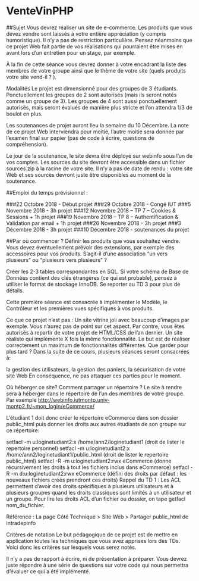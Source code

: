 # VenteVinPHP
##Sujet
Vous devrez réaliser un site de e-commerce. Les produits que vous devez vendre sont laissés à votre entière appréciation (y compris humoristique). Il n’y a pas de restriction particulière. Pensez néanmoins que ce projet Web fait partie de vos réalisations qui pourraient être mises en avant lors d’un entretien pour un stage, par exemple.

À la fin de cette séance vous devrez donner à votre encadrant la liste des membres de votre groupe ainsi que le thème de votre site (quels produits votre site vend-il ? ).

Modalités
Le projet est dimensionné pour des groupes de 3 étudiants. Ponctuellement les groupes de 2 sont autorisés (mais ils seront notés comme un groupe de 3). Les groupes de 4 sont aussi ponctuellement autorisés, mais seront évalués de manière plus stricte et l’on attendra 1/3 de boulot en plus.

Les soutenances de projet auront lieu la semaine du 10 Décembre. La note de ce projet Web interviendra pour moitié, l’autre moitié sera donnée par l’examen final sur papier (pas de code à écrire, questions de compréhension).

Le jour de la soutenance, le site devra être déployé sur webinfo sous l’un de vos comptes. Les sources du site devront être accessible dans un fichier sources.zip à la racine de votre site. Il n’y a pas de date de rendu : votre site Web et ses sources devront juste être disponibles au moment de la soutenance.

##Emploi du temps prévisionnel :

###22 Octobre 2018 - Début projet
###29 Octobre 2018 - Congé IUT
###5 Novembre 2018 - 3h projet
###12 Novembre 2018 – TP 7 – Cookies & Sessions + 1h projet
###19 Novembre 2018 – TP 8 – Authentification & Validation par email + 1h projet
###26 Novembre 2018 - 3h projet
###3 Décembre 2018 - 3h projet
###10 Décembre 2018 - soutenances du projet

##Par où commencer ?
Définir les produits que vous souhaitez vendre.
Vous devez éventuellement prévoir des extensions, par exemple des accessoires pour vos produits. S’agit-il d’une association “un vers plusieurs” ou “plusieurs vers plusieurs” ?

Créer les 2-3 tables correspondantes en SQL. Si votre schéma de Base de Données contient des clés étrangères (ce qui est probable), pensez à utiliser le format de stockage InnoDB. Se reporter au TD 3 pour plus de détails.

Cette première séance est consacrée à implémenter le Modèle, le Contrôleur et les premières vues spécifiques à vos produits.

Ce que ce projet n’est pas :
Un site vitrine joli avec beaucoup d’images par exemple. Vous n’aurez pas de point sur cet aspect. Par contre, vous êtes autorisés à repartir de votre projet de HTML/CSS de l’an dernier.
Un site réaliste qui implémente X fois la même fonctionnalité. Le but est de réaliser correctement un maximum de fonctionnalités différentes.
Que garder pour plus tard ?
Dans la suite de ce cours, plusieurs séances seront consacrées à:

la gestion des utilisateurs,
la gestion des paniers,
la sécurisation de votre site Web
En conséquence, ne pas attaquer ces parties pour le moment.

Où héberger ce site? Comment partager un répertoire ?
Le site à rendre sera à héberger dans le répertoire de l’un des membres de votre groupe. Par exemple http://webinfo.iutmontp.univ-montp2.fr/~mon_login/eCommerce/

L’étudiant 1 doit donc créer le répertoire eCommerce dans son dossier public_html puis donner les droits aux autres étudiants de son groupe sur ce répertoire:

setfacl -m u:loginetudiant2:x /home/ann2/loginetudiant1 (droit de lister le repertoire personnel)
setfacl -m u:loginetudiant2:x /home/ann2/loginetudiant1/public_html (droit de lister le repertoire public_html)
setfacl -R -m u:loginetudiant2:rwx eCommerce (donne récursivement les droits à tout les fichiers inclus dans eCommerce)
setfacl -R -m d:u:loginetudiant2:rwx eCommerce (défini des droits par défaut : les nouveaux fichiers créés prendront ces droits)
Rappel du TD 1 : Les ACL permettent d’avoir des droits spécifiques à plusieurs utilisateurs et à plusieurs groupes quand les droits classiques sont limités à un utilisateur et un groupe. Pour lire les droits ACL d’un fichier ou dossier, on tape getfacl nom_du_fichier.

Référence : La page Côté Technique > Site Web > Partager public_html de intradepinfo

Critères de notation
Le but pédagogique de ce projet est de mettre en application toutes les techniques que vous avez apprises lors des TDs. Voici donc les critères sur lesquels vous serez notés.

Il n’y a pas de rapport à écrire, ni de présentation à préparer. Vous devrez juste répondre à une série de questions sur votre code qui nous permettra d’évaluer ce qui a été implémenté.
